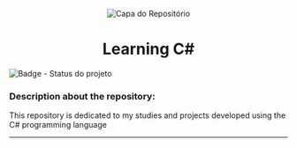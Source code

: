 <p align="center">
  <img src="https://github.com/gabrielceravoloo/Learning-Csharp/assets/173575898/2cee5654-ecc8-46ea-800d-295ca901506b" alt="Capa do Repositório">
</p>

<h1 align="center">Learning C#</h1>

![Badge - Status do projeto](http://img.shields.io/static/v1?label=STATUS&message=%20COMPLETE&color=green&style=for-the-badge)

### Description about the repository: 

This repository is dedicated to my studies and projects developed using the C# programming language

<hr>
